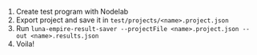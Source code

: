 1. Create test program with Nodelab
2. Export project and save it in `test/projects/<name>.project.json`
3. Run `luna-empire-result-saver --projectFile <name>.project.json --out <name>.results.json`
4. Voila!
